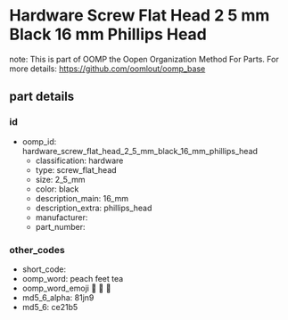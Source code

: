 # Hardware Screw Flat Head 2 5 mm Black 16 mm Phillips Head  

note: This is part of OOMP the Oopen Organization Method For Parts. For more details: https://github.com/oomlout/oomp_base

##  part details





### id
* oomp_id: hardware_screw_flat_head_2_5_mm_black_16_mm_phillips_head
  * classification: hardware
  * type: screw_flat_head
  * size: 2_5_mm
  * color: black
  * description_main: 16_mm
  * description_extra: phillips_head
  * manufacturer: 
  * part_number: 

### other_codes
* short_code: 
* oomp_word: peach feet tea
* oomp_word_emoji :peach: :feet: :tea:
* md5_6_alpha: 81jn9
* md5_6: ce21b5